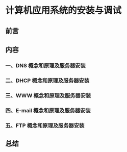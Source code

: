# 计算机应用系统的安装与调试

## 前言

## 内容

### 一、DNS 概念和原理及服务器安装

### 二、DHCP 概念和原理及服务器安装

### 三、WWW 概念和原理及服务器安装

### 四、E-mail 概念和原理及服务器安装

### 五、FTP 概念和原理及服务器安装

## 总结